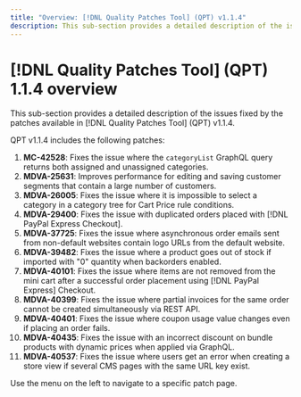 ```yaml
---
title: "Overview: [!DNL Quality Patches Tool] (QPT) v1.1.4"
description: This sub-section provides a detailed description of the issues fixed by the patches available in [!DNL Quality Patches Tool] (QPT) v1.1.4.
---
```

# [!DNL Quality Patches Tool] (QPT) 1.1.4 overview

This sub-section provides a detailed description of the issues fixed by the patches available in [!DNL Quality Patches Tool] (QPT) v1.1.4.

QPT v1.1.4 includes the following patches:

1. **MC-42528**: Fixes the issue where the `categoryList` GraphQL query returns both assigned and unassigned categories.
1. **MDVA-25631**: Improves performance for editing and saving customer segments that contain a large number of customers.
1. **MDVA-26005**: Fixes the issue where it is impossible to select a category in a category tree for Cart Price rule conditions.
1. **MDVA-29400**: Fixes the issue with duplicated orders placed with [!DNL PayPal Express Checkout].
1. **MDVA-37725**: Fixes the issue where asynchronous order emails sent from non-default websites contain logo URLs from the default website.
1. **MDVA-39482**: Fixes the issue where a product goes out of stock if imported with "0" quantity when backorders enabled.
1. **MDVA-40101**: Fixes the issue where items are not removed from the mini cart after a successful order placement using [!DNL PayPal Express] Checkout.
1. **MDVA-40399**: Fixes the issue where partial invoices for the same order cannot be created simultaneously via REST API.
1. **MDVA-40401**: Fixes the issue where coupon usage value changes even if placing an order fails.
1. **MDVA-40435**: Fixes the issue with an incorrect discount on bundle products with dynamic prices when applied via GraphQL.
1. **MDVA-40537**: Fixes the issue where users get an error when creating a store view if several CMS pages with the same URL key exist.

Use the menu on the left to navigate to a specific patch page.
